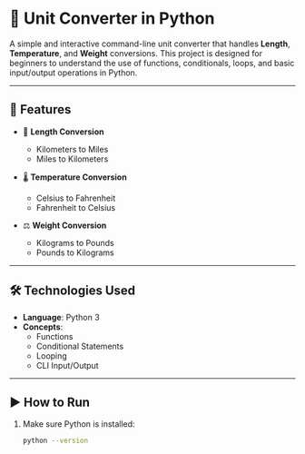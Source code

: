 # 🔁 Unit Converter in Python

A simple and interactive command-line unit converter that handles **Length**, **Temperature**, and **Weight** conversions. This project is designed for beginners to understand the use of functions, conditionals, loops, and basic input/output operations in Python.

---

## 📌 Features

- 📏 **Length Conversion**
  - Kilometers to Miles
  - Miles to Kilometers

- 🌡️ **Temperature Conversion**
  - Celsius to Fahrenheit
  - Fahrenheit to Celsius

- ⚖️ **Weight Conversion**
  - Kilograms to Pounds
  - Pounds to Kilograms

---

## 🛠️ Technologies Used

- **Language**: Python 3
- **Concepts**: 
  - Functions
  - Conditional Statements
  - Looping
  - CLI Input/Output

---

## ▶️ How to Run

1. Make sure Python is installed:
   ```bash
   python --version
